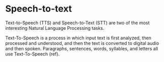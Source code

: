 # Speech-to-text

Text-to-Speech (TTS) and Speech-to-Text (STT) are two of the most interesting Natural Language Processing tasks.

Text-To-Speech is a process in which input text is first analyzed, then processed and understood, and then the text is converted to digital audio and then spoken. Paragraphs, sentences, words, syllables, and letters all use Text-To-Speech (ref).
